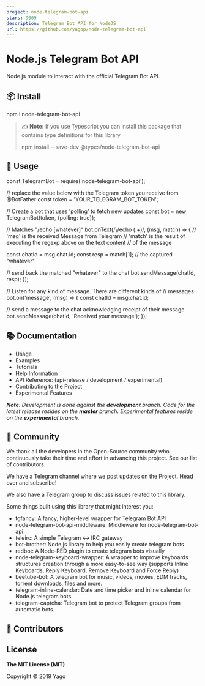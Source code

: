 ```yaml
---
project: node-telegram-bot-api
stars: 9009
description: Telegram Bot API for NodeJS
url: https://github.com/yagop/node-telegram-bot-api
---
```


Node.js Telegram Bot API
========================

Node.js module to interact with the official Telegram Bot API.

📦 Install
----------

npm i node-telegram-bot-api

  

> ✍️ **Note:** If you use Typescript you can install this package that contains type definitions for this library
> 
> npm install --save-dev @types/node-telegram-bot-api

🚀 Usage
--------

const TelegramBot \= require('node-telegram-bot-api');

// replace the value below with the Telegram token you receive from @BotFather
const token \= 'YOUR\_TELEGRAM\_BOT\_TOKEN';

// Create a bot that uses 'polling' to fetch new updates
const bot \= new TelegramBot(token, {polling: true});

// Matches "/echo \[whatever\]"
bot.onText(/\\/echo (.+)/, (msg, match) \=> {
  // 'msg' is the received Message from Telegram
  // 'match' is the result of executing the regexp above on the text content
  // of the message

  const chatId \= msg.chat.id;
  const resp \= match\[1\]; // the captured "whatever"

  // send back the matched "whatever" to the chat
  bot.sendMessage(chatId, resp);
});

// Listen for any kind of message. There are different kinds of
// messages.
bot.on('message', (msg) \=> {
  const chatId \= msg.chat.id;

  // send a message to the chat acknowledging receipt of their message
  bot.sendMessage(chatId, 'Received your message');
});

📚 Documentation
----------------

-   Usage
-   Examples
-   Tutorials
-   Help Information
-   API Reference: (api-release / development / experimental)
-   Contributing to the Project
-   Experimental Features

_**Note**: Development is done against the **development** branch. Code for the latest release resides on the **master** branch. Experimental features reside on the **experimental** branch._

💭 Community
------------

We thank all the developers in the Open-Source community who continuously take their time and effort in advancing this project. See our list of contributors.

We have a Telegram channel where we post updates on the Project. Head over and subscribe!

We also have a Telegram group to discuss issues related to this library.

Some things built using this library that might interest you:

-   tgfancy: A fancy, higher-level wrapper for Telegram Bot API
-   node-telegram-bot-api-middleware: Middleware for node-telegram-bot-api
-   teleirc: A simple Telegram ↔ IRC gateway
-   bot-brother: Node.js library to help you easily create telegram bots
-   redbot: A Node-RED plugin to create telegram bots visually
-   node-telegram-keyboard-wrapper: A wrapper to improve keyboards structures creation through a more easy-to-see way (supports Inline Keyboards, Reply Keyboard, Remove Keyboard and Force Reply)
-   beetube-bot: A telegram bot for music, videos, movies, EDM tracks, torrent downloads, files and more.
-   telegram-inline-calendar: Date and time picker and inline calendar for Node.js telegram bots.
-   telegram-captcha: Telegram bot to protect Telegram groups from automatic bots.

👥 Contributors
---------------

License
-------

**The MIT License (MIT)**

Copyright © 2019 Yago
